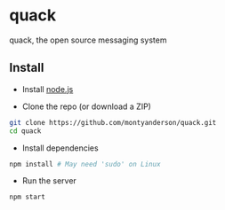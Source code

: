 # quack
quack, the open source messaging system

Install
-------

* Install [node.js](https://nodejs.org/)

* Clone the repo (or download a ZIP)

``` bash
git clone https://github.com/montyanderson/quack.git
cd quack
```

* Install dependencies

``` bash
npm install # May need 'sudo' on Linux
```

* Run the server

``` bash
npm start
```
